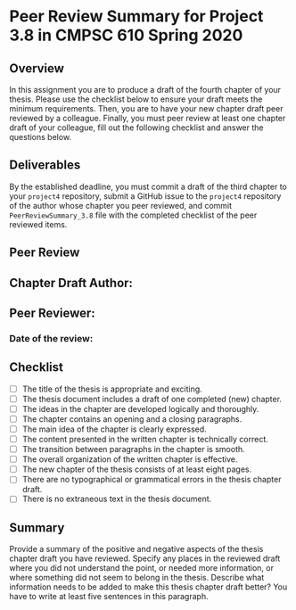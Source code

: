 # Peer Review Summary for Project 3.8 in CMPSC 610 Spring 2020

## Overview

In this assignment you are to produce a draft of the fourth chapter of your thesis. Please use the checklist below to ensure your draft meets the minimum requirements. Then, you are to have your new chapter draft peer reviewed by a colleague. Finally, you must peer review at least one chapter draft of your colleague, fill out the following checklist and answer the questions below.

## Deliverables

By the established deadline, you must commit a draft of the third chapter to your `project4` repository, submit a GitHub issue to the `project4` repository of the author whose chapter you peer reviewed, and commit `PeerReviewSummary_3.8` file with the completed checklist of the peer reviewed items.

## Peer Review

## Chapter Draft Author:
## Peer Reviewer:
### Date of the review:

## Checklist
- [ ] The title of the thesis is appropriate and exciting.
- [ ] The thesis document includes a draft of one completed (new) chapter.
- [ ] The ideas in the chapter are developed logically and thoroughly.
- [ ] The chapter contains an opening and a closing paragraphs.
- [ ] The main idea of the chapter is clearly expressed.
- [ ] The content presented in the written chapter is technically correct.
- [ ] The transition between paragraphs in the chapter is smooth.
- [ ] The overall organization of the  written chapter is effective.
- [ ] The new chapter of the thesis consists of at least eight pages.
- [ ] There are no typographical or grammatical errors in the thesis chapter draft.
- [ ] There is no extraneous text in the thesis document.

## Summary

Provide a summary of the positive and negative aspects of the thesis chapter draft you have reviewed. Specify any places in the reviewed draft where you did not understand the point, or needed more information, or where something did not seem to belong in the thesis. Describe what  information needs to be added to make this thesis chapter draft better? You have to write at least five sentences in this paragraph.
